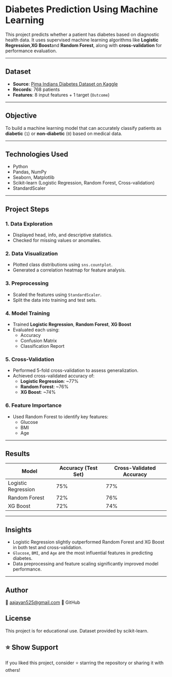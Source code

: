 # Diabetes Prediction Using Machine Learning

This project predicts whether a patient has diabetes based on diagnostic health data. It uses supervised machine learning algorithms like **Logistic Regression**,**XG Boost**and **Random Forest**, along with **cross-validation** for performance evaluation.

---

## Dataset

- **Source**: [Pima Indians Diabetes Dataset on Kaggle](https://www.kaggle.com/datasets/uciml/pima-indians-diabetes-database)
- **Records**: 768 patients
- **Features**: 8 input features + 1 target (`Outcome`)

---

## Objective

To build a machine learning model that can accurately classify patients as **diabetic** (`1`) or **non-diabetic** (`0`) based on medical data.

---

## Technologies Used

- Python
- Pandas, NumPy
- Seaborn, Matplotlib
- Scikit-learn (Logistic Regression, Random Forest, Cross-validation)
- StandardScaler

---

##  Project Steps

### 1. **Data Exploration**
- Displayed head, info, and descriptive statistics.
- Checked for missing values or anomalies.

### 2. **Data Visualization**
- Plotted class distributions using `sns.countplot`.
- Generated a correlation heatmap for feature analysis.

### 3. **Preprocessing**
- Scaled the features using `StandardScaler`.
- Split the data into training and test sets.

### 4. **Model Training**
- Trained **Logistic Regression**, **Random Forest**, **XG Boost**
- Evaluated each using:
  - Accuracy
  - Confusion Matrix
  - Classification Report

### 5. **Cross-Validation**
- Performed 5-fold cross-validation to assess generalization.
- Achieved cross-validated accuracy of:
  - **Logistic Regression**: ~77%
  - **Random Forest**: ~76%
  -  **XG Boost**: ~74%

### 6. **Feature Importance**
- Used Random Forest to identify key features:
  - Glucose
  - BMI
  - Age

---

## Results

| Model              | Accuracy (Test Set) | Cross-Validated Accuracy |
|--------------------|--------------------|---------------------------|
| Logistic Regression| 75%                | 77%                       |
| Random Forest      | 72%                | 76%                       |
| XG Boost           | 72%                | 74%
---

## Insights

- Logistic Regression slightly outperformed Random Forest and XG Boost in both test and cross-validation.
- `Glucose`, `BMI`, and `Age` are the most influential features in predicting diabetes.
- Data preprocessing and feature scaling significantly improved model performance.

---
## Author

📧 aajayan525@gmail.com 🔗 GitHub

## License
This project is for educational use. Dataset provided by scikit-learn.

## ⭐️ Show Support
If you liked this project, consider ⭐️ starring the repository or sharing it with others!





